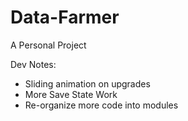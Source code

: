 # Data-Farmer

A Personal Project

Dev Notes:

- Sliding animation on upgrades
- More Save State Work
- Re-organize more code into modules